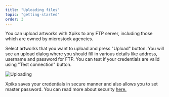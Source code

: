 ```yaml
---
title: "Uploading files"
topic: "getting-started"
order: 3
---
```


You can upload artworks with Xpiks to any FTP server, including those which are owned by microstock agencies.

Select artworks that you want to upload and press "Upload" button. You will see an upload dialog where you should fill in various details like address, username and password for FTP. You can test if your credentials are valid using "Test connection" button.

<p>
  <img alt="Uploading" src="{{site.url}}/images/tutorials/getting-started/artwork-uploading.gif" class="small-12 large-12" />
</p>

Xpiks saves your credentials in secure manner and also allows you to set master password. You can read more about security <a href="{{site.url}}/2016/01/13/ftp-and-security/">here.
